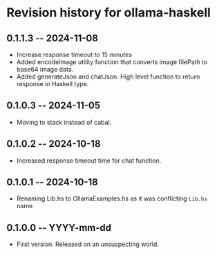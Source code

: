 # Revision history for ollama-haskell

## 0.1.1.3 -- 2024-11-08

* Increase response timeout to 15 minutes
* Added encodeImage utility function that converts image filePath to base64 image data.
* Added generateJson and chatJson. High level function to return response in Haskell type.

## 0.1.0.3 -- 2024-11-05

* Moving to stack instead of cabal.

## 0.1.0.2 -- 2024-10-18

* Increased response timeout time for chat function. 

## 0.1.0.1 -- 2024-10-18

* Renaming Lib.hs to OllamaExamples.hs as it was conflicting `Lib.hs` name

## 0.1.0.0 -- YYYY-mm-dd

* First version. Released on an unsuspecting world.
